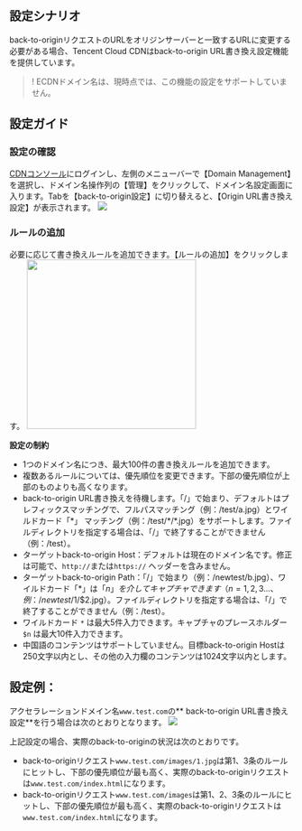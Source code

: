 ## 設定シナリオ

back-to-originリクエストのURLをオリジンサーバーと一致するURLに変更する必要がある場合、Tencent Cloud CDNはback-to-origin URL書き換え設定機能を提供しています。

>! ECDNドメイン名は、現時点では、この機能の設定をサポートしていません。


## 設定ガイド

### 設定の確認

[CDNコンソール](https://console.cloud.tencent.com/cdn)にログインし、左側のメニューバーで【Domain Management】を選択し、ドメイン名操作列の【管理】をクリックして、ドメイン名設定画面に入ります。Tabを【back-to-origin設定】に切り替えると、【Origin URL書き換え設定】が表示されます。
![](https://main.qcloudimg.com/raw/e6721b8c8d3ebcb9b5a27fb36e6c6782.png)



### ルールの追加

必要に応じて書き換えルールを追加できます。【ルールの追加】をクリックします。
<img src="https://main.qcloudimg.com/raw/5f7d6907976fb0696f633af29321c99c.jpg" style="height:300px"/>


**設定の制約**

- 1つのドメイン名につき、最大100件の書き換えルールを追加できます。
- 複数あるルールについては、優先順位を変更できます。下部の優先順位が上部のものよりも高くなります。
- back-to-origin URL書き換えを待機します。「/」で始まり、デフォルトはプレフィックスマッチングで、フルパスマッチング（例：/test/a.jpg）とワイルドカード「*」 マッチング（例：/test/\*/\*.jpg）をサポートします。ファイルディレクトリを指定する場合は、「/」で終了することができません（例：/test）。
- ターゲットback-to-origin Host：デフォルトは現在のドメイン名です。修正は可能で、`http://`または`https://` ヘッダーを含みません。
- ターゲットback-to-origin Path：「/」で始まり（例：/newtest/b.jpg）、ワイルドカード「*」は「$n」を介してキャプチャできます（n=1,2,3...、例：/newtest/$1/$2.jpg）。ファイルディレクトリを指定する場合は、「/」で終了することができません（例：/test）。
- ワイルドカード `*` は最大5件入力できます。キャプチャのプレースホルダー `$n` は最大10件入力できます。
- 中国語のコンテンツはサポートしていません。目標back-to-origin Hostは250文字以内とし、その他の入力欄のコンテンツは1024文字以内とします。



## 設定例：

アクセラレーションドメイン名`www.test.com`の** back-to-origin URL書き換え設定**を行う場合は次のとおりとなります。
![](https://main.qcloudimg.com/raw/c255f4e4643a15e2e47a29a608a9fd01.png)

上記設定の場合、実際のback-to-originの状況は次のとおりです。
- back-to-originリクエスト`www.test.com/images/1.jpg`は第1、3条のルールにヒットし、下部の優先順位が最も高く、実際のback-to-originリクエストは`www.test.com/index.html`になります。
- back-to-originリクエスト`www.test.com/images`は第1、2、3条のルールにヒットし、下部の優先順位が最も高く、実際のback-to-originリクエストは`www.test.com/index.html`になります。
